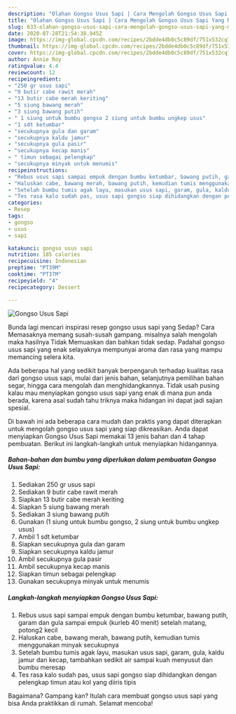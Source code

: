 ```yaml
---
description: "Olahan Gongso Usus Sapi | Cara Mengolah Gongso Usus Sapi Yang Mudah Dan Praktis"
title: "Olahan Gongso Usus Sapi | Cara Mengolah Gongso Usus Sapi Yang Mudah Dan Praktis"
slug: 633-olahan-gongso-usus-sapi-cara-mengolah-gongso-usus-sapi-yang-mudah-dan-praktis
date: 2020-07-28T21:54:38.945Z
image: https://img-global.cpcdn.com/recipes/2bdde4db0c5c89df/751x532cq70/gongso-usus-sapi-foto-resep-utama.jpg
thumbnail: https://img-global.cpcdn.com/recipes/2bdde4db0c5c89df/751x532cq70/gongso-usus-sapi-foto-resep-utama.jpg
cover: https://img-global.cpcdn.com/recipes/2bdde4db0c5c89df/751x532cq70/gongso-usus-sapi-foto-resep-utama.jpg
author: Annie Roy
ratingvalue: 4.4
reviewcount: 12
recipeingredient:
- "250 gr usus sapi"
- "9 butir cabe rawit merah"
- "13 butir cabe merah keriting"
- "5 siung bawang merah"
- "3 siung bawang putih"
- " 1 siung untuk bumbu gongso 2 siung untuk bumbu ungkep usus"
- "1 sdt ketumbar"
- "secukupnya gula dan garam"
- "secukupnya kaldu jamur"
- "secukupnya gula pasir"
- "secukupnya kecap manis"
- " timun sebagai pelengkap"
- "secukupnya minyak untuk menumis"
recipeinstructions:
- "Rebus usus sapi sampai empuk dengan bumbu ketumbar, bawang putih, garam dan gula sampai empuk (kurleb 40 menit) setelah matang, potong2 kecil"
- "Haluskan cabe, bawang merah, bawang putih, kemudian tumis menggunakan minyak secukupnya"
- "Setelah bumbu tumis agak layu, masukan usus sapi, garam, gula, kaldu jamur dan kecap, tambahkan sedikit air sampai kuah menyusut dan bumbu meresap"
- "Tes rasa kalo sudah pas, usus sapi gongso siap dihidangkan dengan pelengkap timun atau kol yang diiris tipis"
categories:
- Resep
tags:
- gongso
- usus
- sapi

katakunci: gongso usus sapi 
nutrition: 185 calories
recipecuisine: Indonesian
preptime: "PT39M"
cooktime: "PT37M"
recipeyield: "4"
recipecategory: Dessert

---
```



![Gongso Usus Sapi](https://img-global.cpcdn.com/recipes/2bdde4db0c5c89df/751x532cq70/gongso-usus-sapi-foto-resep-utama.jpg)

Bunda lagi mencari inspirasi resep gongso usus sapi yang Sedap? Cara Memasaknya memang susah-susah gampang. misalnya salah mengolah maka hasilnya Tidak Memuaskan dan bahkan tidak sedap. Padahal gongso usus sapi yang enak selayaknya mempunyai aroma dan rasa yang mampu memancing selera kita.

Ada beberapa hal yang sedikit banyak berpengaruh terhadap kualitas rasa dari gongso usus sapi, mulai dari jenis bahan, selanjutnya pemilihan bahan segar, hingga cara mengolah dan menghidangkannya. Tidak usah pusing kalau mau menyiapkan gongso usus sapi yang enak di mana pun anda berada, karena asal sudah tahu triknya maka hidangan ini dapat jadi sajian spesial.




Di bawah ini ada beberapa cara mudah dan praktis yang dapat diterapkan untuk mengolah gongso usus sapi yang siap dikreasikan. Anda dapat menyiapkan Gongso Usus Sapi memakai 13 jenis bahan dan 4 tahap pembuatan. Berikut ini langkah-langkah untuk menyiapkan hidangannya.

<!--inarticleads1-->

##### Bahan-bahan dan bumbu yang diperlukan dalam pembuatan Gongso Usus Sapi:

1. Sediakan 250 gr usus sapi
1. Sediakan 9 butir cabe rawit merah
1. Siapkan 13 butir cabe merah keriting
1. Siapkan 5 siung bawang merah
1. Sediakan 3 siung bawang putih
1. Gunakan  (1 siung untuk bumbu gongso, 2 siung untuk bumbu ungkep usus)
1. Ambil 1 sdt ketumbar
1. Siapkan secukupnya gula dan garam
1. Siapkan secukupnya kaldu jamur
1. Ambil secukupnya gula pasir
1. Ambil secukupnya kecap manis
1. Siapkan  timun sebagai pelengkap
1. Gunakan secukupnya minyak untuk menumis




<!--inarticleads2-->

##### Langkah-langkah menyiapkan Gongso Usus Sapi:

1. Rebus usus sapi sampai empuk dengan bumbu ketumbar, bawang putih, garam dan gula sampai empuk (kurleb 40 menit) setelah matang, potong2 kecil
1. Haluskan cabe, bawang merah, bawang putih, kemudian tumis menggunakan minyak secukupnya
1. Setelah bumbu tumis agak layu, masukan usus sapi, garam, gula, kaldu jamur dan kecap, tambahkan sedikit air sampai kuah menyusut dan bumbu meresap
1. Tes rasa kalo sudah pas, usus sapi gongso siap dihidangkan dengan pelengkap timun atau kol yang diiris tipis




Bagaimana? Gampang kan? Itulah cara membuat gongso usus sapi yang bisa Anda praktikkan di rumah. Selamat mencoba!
